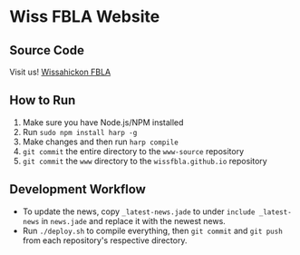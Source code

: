 # Wiss FBLA Website
## Source Code
Visit us! [Wissahickon FBLA](http://wissfbla.com)
## How to Run
1. Make sure you have Node.js/NPM installed
2. Run `sudo npm install harp -g`
3. Make changes and then run `harp compile`
4. `git commit` the entire directory to the `www-source` repository
5. `git commit` the `www` directory to the `wissfbla.github.io` repository
## Development Workflow
* To update the news, copy `_latest-news.jade` to under `include _latest-news` in `news.jade` and replace it with the newest news.
* Run `./deploy.sh` to compile everything, then `git commit` and `git push` from each repository's respective directory.